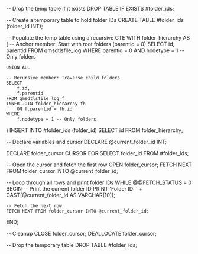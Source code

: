 -- Drop the temp table if it exists
DROP TABLE IF EXISTS #folder_ids;

-- Create a temporary table to hold folder IDs
CREATE TABLE #folder_ids (folder_id INT);

-- Populate the temp table using a recursive CTE
WITH folder_hierarchy AS (
    -- Anchor member: Start with root folders (parentid = 0)
    SELECT 
        id, 
        parentid
    FROM qmsdtlsfile_log 
    WHERE 
        parentid = 0 
        AND nodetype = 1 -- Only folders
    
    UNION ALL
    
    -- Recursive member: Traverse child folders
    SELECT 
        f.id, 
        f.parentid
    FROM qmsdtlsfile_log f
    INNER JOIN folder_hierarchy fh 
        ON f.parentid = fh.id 
    WHERE 
        f.nodetype = 1 -- Only folders
)
INSERT INTO #folder_ids (folder_id)
SELECT id FROM folder_hierarchy;

-- Declare variables and cursor
DECLARE @current_folder_id INT;

DECLARE folder_cursor CURSOR FOR 
SELECT folder_id FROM #folder_ids;

-- Open the cursor and fetch the first row
OPEN folder_cursor;
FETCH NEXT FROM folder_cursor INTO @current_folder_id;

-- Loop through all rows and print folder IDs
WHILE @@FETCH_STATUS = 0
BEGIN
    -- Print the current folder ID
    PRINT 'Folder ID: ' + CAST(@current_folder_id AS VARCHAR(10));

    -- Fetch the next row
    FETCH NEXT FROM folder_cursor INTO @current_folder_id;
END;

-- Cleanup
CLOSE folder_cursor;
DEALLOCATE folder_cursor;

-- Drop the temporary table
DROP TABLE #folder_ids;
